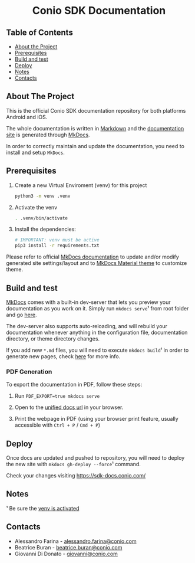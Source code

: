 <!-- PROJECT LOGO -->
<br/>
<p align="center">
	<h1 align="center">Conio SDK Documentation</h3>
	</p>
</p>

## Table of Contents

* [About the Project](#about-the-project)
* [Prerequisites](#prerequisites)
* [Build and test](#build-and-test)
* [Deploy](#deploy)
* [Notes](#notes)
* [Contacts](#contact)

## About The Project

This is the official Conio SDK documentation repository for both platforms Android and iOS.

The whole documentation is written in [Markdown](https://it.wikipedia.org/wiki/Markdown) and the [documentation site](https://sdk-docs.conio.com/) is generated
through [MkDocs](https://www.mkdocs.org/).

In order to correctly maintain and update the documentation, you need to install and setup `MkDocs`.


## Prerequisites

1. Create a new Virtual Enviroment (venv) for this project

	```sh
	python3 -m venv .venv
	```

2. Activate the venv

	```sh
	. .venv/bin/activate
	```

3. Install the dependencies:

	```sh
	# IMPORTANT: venv must be active
	pip3 install -r requirements.txt
	```

Please refer to official [MkDocs documentation](https://www.mkdocs.org/user-guide/writing-your-docs/) to update and/or modify generated site settings/layout and to [MkDocs Material theme](https://squidfunk.github.io/mkdocs-material/) to customize theme.

## Build and test

[MkDocs](https://www.mkdocs.org/getting-started/#creating-a-new-project) comes with a built-in dev-server that lets you preview your documentation as you work on it.
Simply run `mkdocs serve`¹ from root folder and go [here](http://127.0.0.1:8000).

The dev-server also supports auto-reloading, and will rebuild your documentation whenever anything in the configuration file, documentation directory, or theme directory changes.

If you add new `*.md` files, you will need to execute `mkdocs build`¹ in order to generate new pages, check [here](https://squidfunk.github.io/mkdocs-material/) for more info.

### PDF Generation

To export the documentation in PDF, follow these steps:

1. Run `PDF_EXPORT=true mkdocs serve`

2. Open to the [unified docs url](http://127.0.0.1:8000/print_page/) in your browser.

3. Print the webpage in PDF (using your browser print feature, usually accessible with `Ctrl + P` / `Cmd + P`)

## Deploy

Once docs are updated and pushed to repository, you will need to deploy the new site with `mkdocs gh-deploy --force`¹ command.

Check your changes visiting https://sdk-docs.conio.com/

## Notes

¹ Be sure the [venv is activated](#prerequisites)

## Contacts

* Alessandro Farina - alessandro.farina@conio.com
* Beatrice Buran - beatrice.buran@conio.com
* Giovanni Di Donato - giovanni@conio.com